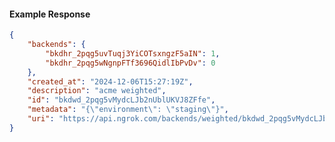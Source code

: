 <!-- Code generated for API Clients. DO NOT EDIT. -->

#### Example Response

```json
{
	"backends": {
		"bkdhr_2pqg5uvTuqj3YiCOTsxngzF5aIN": 1,
		"bkdhr_2pqg5wNgnpFTf3696QidlIbPvDv": 0
	},
	"created_at": "2024-12-06T15:27:19Z",
	"description": "acme weighted",
	"id": "bkdwd_2pqg5vMydcLJb2nUblUKVJ8ZFfe",
	"metadata": "{\"environment\": \"staging\"}",
	"uri": "https://api.ngrok.com/backends/weighted/bkdwd_2pqg5vMydcLJb2nUblUKVJ8ZFfe"
}
```
